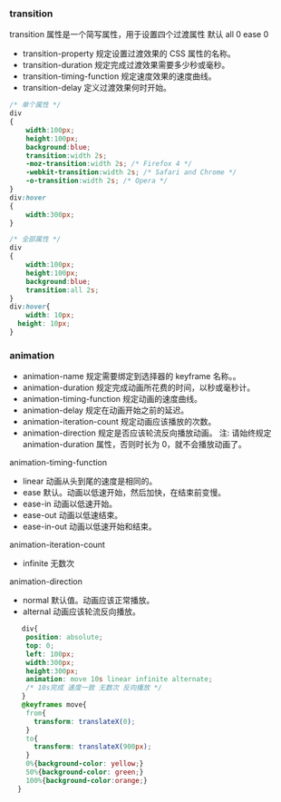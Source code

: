 ### transition 
transition 属性是一个简写属性，用于设置四个过渡属性
默认 all 0 ease 0
- transition-property 规定设置过渡效果的 CSS 属性的名称。
- transition-duration 规定完成过渡效果需要多少秒或毫秒。
- transition-timing-function 规定速度效果的速度曲线。
- transition-delay 定义过渡效果何时开始。
```css
/* 单个属性 */
div
{
	width:100px;
	height:100px;
	background:blue;	
	transition:width 2s;
	-moz-transition:width 2s; /* Firefox 4 */
	-webkit-transition:width 2s; /* Safari and Chrome */
	-o-transition:width 2s; /* Opera */
}
div:hover
{
	width:300px;
}

/* 全部属性 */
div
{
	width:100px;
	height:100px;
	background:blue;	
	transition:all 2s;
}
div:hover{
	width: 10px;
  height: 10px;
}
```

### animation
- animation-name 规定需要绑定到选择器的 keyframe 名称。。
- animation-duration 规定完成动画所花费的时间，以秒或毫秒计。
- animation-timing-function 规定动画的速度曲线。
- animation-delay 规定在动画开始之前的延迟。
- animation-iteration-count 规定动画应该播放的次数。
- animation-direction 规定是否应该轮流反向播放动画。
注: 请始终规定 animation-duration 属性，否则时长为 0，就不会播放动画了。

animation-timing-function
- linear	动画从头到尾的速度是相同的。
- ease	默认。动画以低速开始，然后加快，在结束前变慢。
- ease-in 动画以低速开始。
- ease-out 动画以低速结束。
- ease-in-out	动画以低速开始和结束。

animation-iteration-count
- infinite 无数次

animation-direction
- normal 默认值。动画应该正常播放。
- alternal 动画应该轮流反向播放。

```css
   div{
    position: absolute;
    top: 0;
    left: 100px;
    width:300px;
    height:300px; 
    animation: move 10s linear infinite alternate;
    /* 10s完成 速度一致 无数次 反向播放 */
   }
   @keyframes move{
    from{
      transform: translateX(0);
    }
    to{
      transform: translateX(900px);
    }
    0%{background-color: yellow;}
    50%{background-color: green;}
    100%{background-color:orange;}
  }
```

